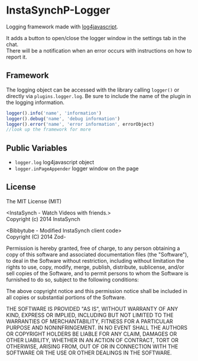 # InstaSynchP-Logger
Logging framework made with [log4javascript](http://log4javascript.org/).

It adds a button to open/close the logger window in the settings tab in the chat.<br>
There will be a notification when an error occurs with instructions on how to report it.

Framework
------

The logging object can be accessed with the library calling `logger()` or directly via `plugins.logger.log`.
Be sure to include the name of the plugin in the logging information.

```javascript
logger().info('name', 'information')
logger().debug('name', 'debug information')
logger().error('name', 'error information', errorObject)
//look up the framework for more
```

Public Variables
---------
* `logger.log` log4javascript object
* `logger.inPageAppender` logger window on the page

License
-----------
The MIT License (MIT)<br>

&lt;InstaSynch - Watch Videos with friends.&gt;<br>
Copyright (c) 2014 InstaSynch

&lt;Bibbytube - Modified InstaSynch client code&gt;<br>
Copyright (C) 2014  Zod-

Permission is hereby granted, free of charge, to any person obtaining a copy
of this software and associated documentation files (the "Software"), to deal
in the Software without restriction, including without limitation the rights
to use, copy, modify, merge, publish, distribute, sublicense, and/or sell
copies of the Software, and to permit persons to whom the Software is
furnished to do so, subject to the following conditions:

The above copyright notice and this permission notice shall be included in all
copies or substantial portions of the Software.

THE SOFTWARE IS PROVIDED "AS IS", WITHOUT WARRANTY OF ANY KIND, EXPRESS OR
IMPLIED, INCLUDING BUT NOT LIMITED TO THE WARRANTIES OF MERCHANTABILITY,
FITNESS FOR A PARTICULAR PURPOSE AND NONINFRINGEMENT. IN NO EVENT SHALL THE
AUTHORS OR COPYRIGHT HOLDERS BE LIABLE FOR ANY CLAIM, DAMAGES OR OTHER
LIABILITY, WHETHER IN AN ACTION OF CONTRACT, TORT OR OTHERWISE, ARISING FROM,
OUT OF OR IN CONNECTION WITH THE SOFTWARE OR THE USE OR OTHER DEALINGS IN THE
SOFTWARE.

